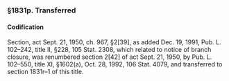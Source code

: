### §1831p. Transferred ###

#### Codification ####

Section, act Sept. 21, 1950, ch. 967, §2[39], as added Dec. 19, 1991, Pub. L. 102–242, title II, §228, 105 Stat. 2308, which related to notice of branch closure, was renumbered section 2[42] of act Sept. 21, 1950, by Pub. L. 102–550, title XI, §1602(a), Oct. 28, 1992, 106 Stat. 4079, and transferred to section 1831r–1 of this title.